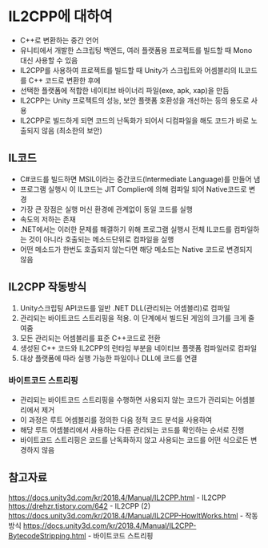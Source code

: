 IL2CPP에 대하여
=========
- C++로 변환하는 중간 언어
- 유니티에서 개발한 스크립팅 백엔드, 여러 플랫폼용 프로젝트를 빌드할 때 Mono 대신 사용할 수 있음
- IL2CPP를 사용하여 프로젝트를 빌드할 때 Unity가 스크립트와 어셈블리의 IL코드를 C++ 코드로 변환한 후에
- 선택한 플랫폼에 적합한 네이티브 바이너리 파일(exe, apk, xap)을 만듬
- IL2CPP는 Unity 프로젝트의 성능, 보안 플랫폼 호환성을 개선하는 등의 용도로 사용
- IL2CPP로 빌드하게 되면 코드의 난독화가 되어서 디컴파일을 해도 코드가 바로 노출되지 않음 (최소한의 보안)

IL코드
------
- C#코드를 빌드하면 MSIL이라는 중간코드(Intermediate Language)를 만들어 냄
- 프로그램 실행시 이 IL코드는 JIT Complier에 의해 컴파일 되어 Native코드로 변경
- 가장 큰 장점은 실행 머신 환경에 관계없이 동일 코드를 실행
- 속도의 저하는 존재
- .NET에서는 이러한 문제를 해결하기 위해 프로그램 실행시 전체 IL코드를 컴파일하는 것이 아니라 호출되는 메소드단위로 컴파일을 실행
- 어떤 메소드가 한번도 호출되지 않는다면 해당 메소드는 Native 코드로 변경되지 않음

IL2CPP 작동방식
-------
1. Unity스크립팅 API코드를 일반 .NET DLL(관리되는 어셈블리)로 컴파일
2. 관리되는 바이트코드 스트리핑을 적용. 이 단계에서 빌드된 게임의 크기를 크게 줄여줌
3. 모든 관리되는 어셈블리를 표준 C++코드로 전환
4. 생성된 C++ 코드와 IL2CPP의 런타임 부분을 네이티브 플랫폼 컴파일러로 컴파일
5. 대상 플랫폼에 따라 실행 가능한 파일이나 DLL에 코드를 연결


### 바이트코드 스트리핑
- 관리되는 바이트코드 스트리핑을 수행하면 사용되지 않는 코드가 관리되는 어셈블리에서 제거
- 이 과정은 루트 어셈블리를 정의한 다음 정적 코드 분석을 사용하여 
- 해당 루트 어셈블리에서 사용하는 다른 관리되는 코드를 확인하는 순서로 진행
- 바이트코드 스트리핑은 코드를 난독화하지 않고 사용되는 코드를 어떤 식으로든 변경하지 않음


참고자료
-------
https://docs.unity3d.com/kr/2018.4/Manual/IL2CPP.html - IL2CPP    
https://drehzr.tistory.com/642 - IL2CPP (2)   
https://docs.unity3d.com/kr/2018.4/Manual/IL2CPP-HowItWorks.html - 작동방식
https://docs.unity3d.com/kr/2018.4/Manual/IL2CPP-BytecodeStripping.html - 바이트코드 스트리핑